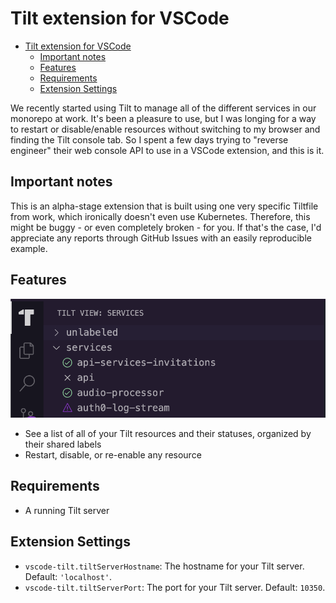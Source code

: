 # Tilt extension for VSCode

- [Tilt extension for VSCode](#tilt-extension-for-vscode)
  - [Important notes](#important-notes)
  - [Features](#features)
  - [Requirements](#requirements)
  - [Extension Settings](#extension-settings)

We recently started using Tilt to manage all of the different services in our monorepo at work.
It's been a pleasure to use, but I was longing for a way to restart or disable/enable resources without switching to my browser and finding the Tilt console tab.
So I spent a few days trying to "reverse engineer" their web console API to use in a VSCode extension, and this is it.

## Important notes

This is an alpha-stage extension that is built using one very specific Tiltfile from work, which ironically doesn't even use Kubernetes.
Therefore, this might be buggy - or even completely broken - for you.
If that's the case, I'd appreciate any reports through GitHub Issues with an easily reproducible example.

## Features

![Screenshot](./static/repo/screenshot.png)

- See a list of all of your Tilt resources and their statuses, organized by their shared labels
- Restart, disable, or re-enable any resource

## Requirements

- A running Tilt server

## Extension Settings

- `vscode-tilt.tiltServerHostname`: The hostname for your Tilt server. Default: `'localhost'`.
- `vscode-tilt.tiltServerPort`: The port for your Tilt server. Default: `10350`.
